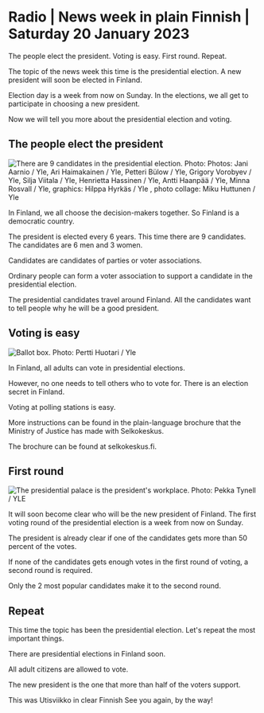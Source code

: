 # Radio \| News week in plain Finnish \| Saturday 20 January 2023

The people elect the president. Voting is easy. First round. Repeat.

The topic of the news week this time is the presidential election. A new president will soon be elected in Finland.

Election day is a week from now on Sunday. In the elections, we all get to participate in choosing a new president.

Now we will tell you more about the presidential election and voting.

## The people elect the president

![There are 9 candidates in the presidential election. Photo: Photos: Jani Aarnio / Yle, Ari Haimakainen / Yle, Petteri Bülow / Yle, Grigory Vorobyev / Yle, Silja Viitala / Yle, Henrietta Hassinen / Yle, Antti Haanpää / Yle, Minna Rosvall / Yle, graphics: Hilppa Hyrkäs / Yle , photo collage: Miku Huttunen / Yle](https://images.cdn.yle.fi/image/upload/c_crop,h_1080,w_1919,x_0,y_0/ar_1.7777777777777777,c_fill,g_faces,h_675,w_1200/dpr_1.0/q_auto:eco/f_auto/fl_lossy/v1705677559/39-123063565aa91d0f178e)

In Finland, we all choose the decision-makers together. So Finland is a democratic country.

The president is elected every 6 years. This time there are 9 candidates. The candidates are 6 men and 3 women.

Candidates are candidates of parties or voter associations.

Ordinary people can form a voter association to support a candidate in the presidential election.

The presidential candidates travel around Finland. All the candidates want to tell people why he will be a good president.

## Voting is easy

![Ballot box. Photo: Pertti Huotari / Yle](https://images.cdn.yle.fi/image/upload/c_crop,h_1080,w_1919,x_0,y_0/ar_1.7777777777777777,c_fill,g_faces,h_675,w_1200/dpr_1.0/q_auto:eco/f_auto/fl_lossy/v1680452718/39-107346663ede1378da48)

In Finland, all adults can vote in presidential elections.

However, no one needs to tell others who to vote for. There is an election secret in Finland.

Voting at polling stations is easy.

More instructions can be found in the plain-language brochure that the Ministry of Justice has made with Selkokeskus.

The brochure can be found at selkokeskus.fi.

## First round

![The presidential palace is the president's workplace. Photo: Pekka Tynell / YLE](https://images.cdn.yle.fi/image/upload/c_crop,h_3115,w_5537,x_0,y_0/ar_1.7777777777777777,c_fill,g_faces,h_675,w_1200/dpr_1.0/q_auto:eco/f_auto/fl_lossy/v1575530180/39-6193715de8aea02c234)

It will soon become clear who will be the new president of Finland. The first voting round of the presidential election is a week from now on Sunday.

The president is already clear if one of the candidates gets more than 50 percent of the votes.

If none of the candidates gets enough votes in the first round of voting, a second round is required.

Only the 2 most popular candidates make it to the second round.

## Repeat

This time the topic has been the presidential election. Let's repeat the most important things.

There are presidential elections in Finland soon.

All adult citizens are allowed to vote.

The new president is the one that more than half of the voters support.

This was Utisviikko in clear Finnish See you again, by the way!
